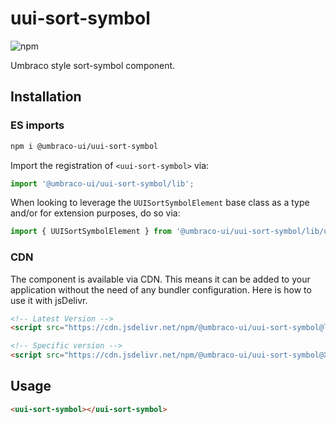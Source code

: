 # uui-sort-symbol

![npm](https://img.shields.io/npm/v/@umbraco-ui/uui-sort-symbol?logoColor=%231B264F)

Umbraco style sort-symbol component.

## Installation

### ES imports

```zsh
npm i @umbraco-ui/uui-sort-symbol
```

Import the registration of `<uui-sort-symbol>` via:

```javascript
import '@umbraco-ui/uui-sort-symbol/lib';
```

When looking to leverage the `UUISortSymbolElement` base class as a type and/or for extension purposes, do so via:

```javascript
import { UUISortSymbolElement } from '@umbraco-ui/uui-sort-symbol/lib/uui-sort-symbol.element';
```

### CDN

The component is available via CDN. This means it can be added to your application without the need of any bundler configuration. Here is how to use it with jsDelivr.

```html
<!-- Latest Version -->
<script src="https://cdn.jsdelivr.net/npm/@umbraco-ui/uui-sort-symbol@latest/dist/uui-sort-symbol.min.js"></script>

<!-- Specific version -->
<script src="https://cdn.jsdelivr.net/npm/@umbraco-ui/uui-sort-symbol@X.X.X/dist/uui-sort-symbol.min.js"></script>
```

## Usage

```html
<uui-sort-symbol></uui-sort-symbol>
```
